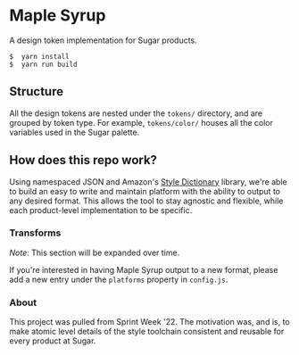 # Maple Syrup

A design token implementation for Sugar products.

```shell
$  yarn install
$  yarn run build
```

## Structure

All the design tokens are nested under the `tokens/` directory, and are grouped by token type. For example, 
`tokens/color/` houses all the color variables used in the Sugar palette. 

## How does this repo work?

Using namespaced JSON and Amazon's [Style Dictionary](https://github.com/amzn/style-dictionary) library, we're able to 
build an easy to write and maintain platform with the ability to output to any desired format. This allows the tool to 
stay agnostic and flexible, while each product-level implementation to be specific.

### Transforms

_Note_: This section will be expanded over time. 

If you're interested in having Maple Syrup output to a new format, please add a new entry under the `platforms` property
in `config.js`.

### About

This project was pulled from Sprint Week '22. The motivation was, and is, to make atomic level details of the style 
toolchain consistent and reusable for every product at Sugar.


